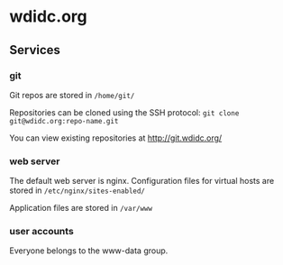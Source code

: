 # wdidc.org

## Services

### git

Git repos are stored in `/home/git/`

Repositories can be cloned using the SSH protocol: `git clone git@wdidc.org:repo-name.git`

You can view existing repositories at http://git.wdidc.org/

### web server

The default web server is nginx. Configuration files for virtual hosts
are stored in `/etc/nginx/sites-enabled/`

Application files are stored in `/var/www`

### user accounts

Everyone belongs to the www-data group.
